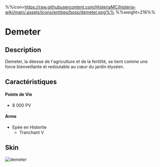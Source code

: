 %%icon=https://raw.githubusercontent.com/HisteriaMC/histeria-wiki/main/.assets/icons/entities/boss/demeter.png%%
%%weight=216%%
# Demeter

## Description 
Demeter, la déesse de l'agriculture et de la fertilité, se tient comme une force bienveillante et redoutable au cœur du jardin élyséen.

## Caractéristiques

#### __Points de Vie__
+ 8 000 PV

#### __Arme__
+ Epée en Histerite 
  - Tranchant V

## Skin
![demeter](https://raw.githubusercontent.com/HisteriaMC/histeria-wiki/main/.assets/entities/boss/demeter.png)


